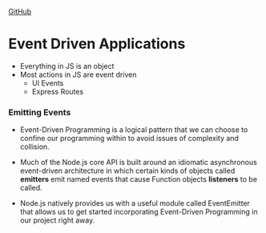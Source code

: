 [GitHub](https://batoolalali.github.io/401-Reading-notes/class16)

# Event Driven Applications

- Everything in JS is an object
- Most actions in JS are event driven
    - UI Events
    - Express Routes
    
### Emitting Events
- Event-Driven Programming is a logical pattern that we can choose to confine our programming within to avoid issues of complexity and collision.

- Much of the Node.js core API is built around an idiomatic asynchronous event-driven architecture in which certain kinds of objects called **emitters** emit named events that cause Function objects **listeners** to be called.

- Node.js natively provides us with a useful module called EventEmitter that allows us to get started incorporating Event-Driven Programming in our project right away. 